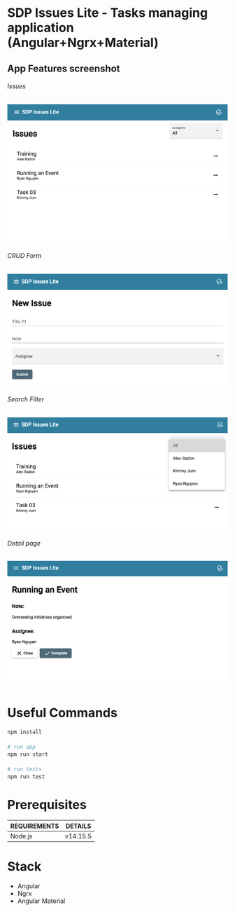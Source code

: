 # SDP Issues Lite - Tasks managing application (Angular+Ngrx+Material)
## App Features screenshot

###### Issues
![alt text](./src/assets/images/screenshot1.png)

###### CRUD Form

![alt text](./src/assets/images/screenshot2.png)

###### Search Filter
![alt text](./src/assets/images/screenshot3.png)

###### Detail page

![alt text](./src/assets/images/screenshot4.png)

# Useful Commands

```bash
npm install

# run app
npm run start

# run tests
npm run test
```

# Prerequisites
| REQUIREMENTS | DETAILS |
|--------------| ------- |
| Node.js | v14.15.5 |

# Stack
- Angular
- Ngrx
- Angular Material
